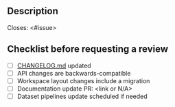 ## Description

Closes: <#issue>

<!--- Describe your changes in detail -->

## Checklist before requesting a review
- [ ] [CHANGELOG.md](./CHANGELOG.md) updated
- [ ] API changes are backwards-compatible
- [ ] Workspace layout changes include a migration
- [ ] Documentation update PR: <link or N/A>
- [ ] Dataset pipelines update scheduled if needed
